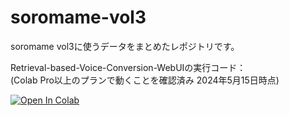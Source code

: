 # soromame-vol3
soromame vol3に使うデータをまとめたレポジトリです。

Retrieval-based-Voice-Conversion-WebUIの実行コード：  
(Colab Pro以上のプランで動くことを確認済み 2024年5月15日時点)

[![Open In Colab](https://colab.research.google.com/assets/colab-badge.svg)](https://colab.research.google.com/github/Kaggle-runa/soromame-vol3/blob/main/Retrieval_based_Voice_Conversion_WebUI%E3%81%AE%E8%B5%B7%E5%8B%95.ipynb)
